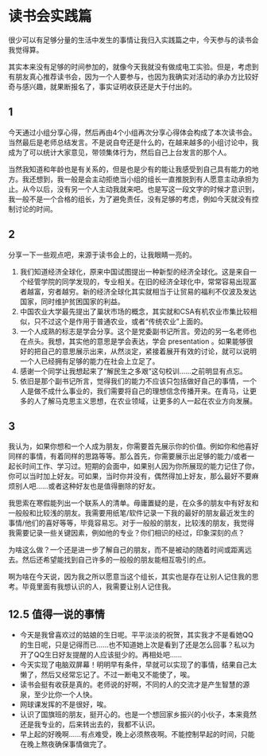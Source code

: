 # 读书会实践篇

很少可以有足够分量的生活中发生的事情让我归入实践篇之中，今天参与的读书会我觉得算。

其实本来没有足够的时间参加的，就像今天我就没有做成电工实验。但是，考虑到有朋友真心推荐读书会，因为一个人要参与，也因为我确实对活动的承办方比较好奇与感兴趣，就果断报名了，事实证明收获还是大于付出的。

## 1

今天通过小组分享心得，然后再由4个小组再次分享心得体会构成了本次读书会。当然最后是老师总结发言。不是说自夸还是什么的，在越来越多的小组讨论中，我成为了可以统计大家意见，带领集体行为，然后自己上台发言的那个人。

当然我知道和年龄也是有关系的，但是也是少有的能让我感受到自己具有能力的地方。我还想到，我一般是会主动拒绝当小组的组长一直推脱到有人愿意主动承担为止。从今以后，没有另一个人主动我就来吧。也是写这一段文字的时候才意识到，我一般不是一个合格的组长，为了避免责任，没有足够的考虑，例如今天就没有控制讨论的时间。

## 2

分享一下一些观点吧，来源于读书会上的，让我眼睛一亮的。

1. 我们知道经济全球化，原来中国试图提出一种新型的经济全球化。这是来自一个经管学院的同学发现的，专业相关。在旧的经济全球化中，常常容易出现富者越富，穷者越穷。新的经济全球化其实就相当于让贸易的福利不仅波及发达国家，同时维护贫困国家的利益。
2. 中国农业大学最先提出了巢状市场的概念，其实就和CSA有机农业市集比较相似，只不过这个是作用于普通农业，或者“传统农业”上面的。
3. 一个人成熟的标志是学会分享。这个是党委副书记所言。旁边的另一名老师也在点头。我想，其实他的意思是学会表达，学会 presentation 。如果能够很好的把自己的意思展示出来，从然淡定，紧接着展开有效的讨论，就可以说明一个人已经拥有足够的能力在社会上立足了。
4. 感谢一个同学让我想起来了“解民生之多艰”这句校训……之前明显有点忘。
5. 依旧是那个副书记所言，觉得我们的能力不应该只包括做好自己的事情，一个人是做不成什么事业的，我们需要将自己的理想信念传播开来。在青马，让更多的人了解马克思主义思想，在农业领域，让更多的人一起在农业方向发展。

## 3

我认为，如果你想和一个人成为朋友，你需要首先展示你的价值。例如你和他喜好同样的事情，有着同样的思路等等。那么首先，你需要展示出足够的能力/或者一起长时间工作、学习过。短期的会面中，如果别人因为你所展现的能力记住了你，你可以当时加上好友。可如果，当时你并没有，偶然得加上好友，那么最好不要麻烦别人吧……或者这种好友也是值得删除的好友。

我思索在寒假能列出一个联系人的清单。毋庸置疑的是，在众多的朋友中有好友和一般般和比较浅的朋友。我需要用纸笔/软件记录一下我的最好的朋友最近发生的事情/他们的喜好等等，毕竟容易忘。对于一般般的朋友，比较浅的朋友，我觉得我需要记录一些关键因素，例如他的专业？你们相识的经过，印象深刻的点？

为啥这么做？一个还是进一步了解自己的朋友，而不是被动的随着时间或距离远去。然后还希望能找到自己许多的一般般的朋友能相互吸引的点。

啊为啥在今天说，因为我之所以愿意当这个组长，其实也是存在让别人记住我的思考。毕竟里面有我想认识的人，我需要让别人记住我。

## 12.5 值得一说的事情

+ 今天是我曾喜欢过的姑娘的生日呢。平平淡淡的祝贺，其实我才不是看她QQ的生日呢，只是记得而已……也不知道她上次是看到了还是怎么回事？私以为开了QQ生日好友提醒的人应该挺少的。再相处吧……
+ 今天实现了电脑双屏幕！明明早有条件，早就可以实现了的事情，结果自己太懒了，然后又经常忘记了。不过一断电又不能使了，唉。
+ 读书会挺有收获是真的。老师说的好啊，不同的人的交流才是产生智慧的源泉，至少比你一个人快。
+ 网球课发挥的不是很好，唉。
+ 认识了国旗班的朋友，挺开心的。也是一个想回家乡振兴的小伙子，本来竟然还是我专业的，后来转出去的，我都不认识。
+ 早上起的好晚啊……有点难受，晚上必须熬夜啊。不能控制早起的时间，只能在晚上熬夜确保事情做完了。